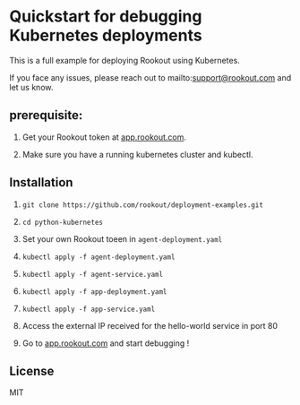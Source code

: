 # Quickstart for debugging Kubernetes deployments

This is a full example for deploying Rookout using Kubernetes.

If you face any issues, please reach out to mailto:support@rookout.com and let us know.

## prerequisite:

1. Get your Rookout token at [app.rookout.com](https://app.rookout.com).

2. Make sure you have a running kubernetes cluster and kubectl.

## Installation

1. `git clone https://github.com/rookout/deployment-examples.git`

2. `cd python-kubernetes`

3. Set your own Rookout toeen in `agent-deployment.yaml`

3. `kubectl apply -f agent-deployment.yaml`

4. `kubectl apply -f agent-service.yaml`

3. `kubectl apply -f app-deployment.yaml`

4. `kubectl apply -f app-service.yaml`

5. Access the external IP received for the hello-world service in port 80

6. Go to [app.rookout.com](https://app.rookout.com) and start debugging !

## License

MIT
